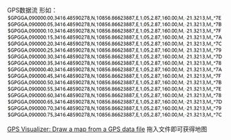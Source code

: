 GPS数据流
形如：
![](./img/2.jpg)

[GPS Visualizer: Draw a map from a GPS data file](https://www.gpsvisualizer.com/map_input)
拖入文件即可获得地图